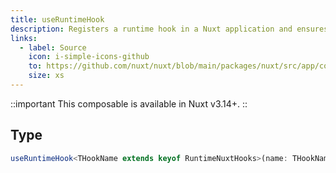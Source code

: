 ```yaml
---
title: useRuntimeHook
description: Registers a runtime hook in a Nuxt application and ensures it is properly disposed of when the scope is destroyed.
links:
  - label: Source
    icon: i-simple-icons-github
    to: https://github.com/nuxt/nuxt/blob/main/packages/nuxt/src/app/composables/hook.ts
    size: xs
---
```


::important
This composable is available in Nuxt v3.14+.
::

## Type

```ts [signature]
useRuntimeHook<THookName extends keyof RuntimeNuxtHooks>(name: THookName, fn: RuntimeNuxtHooks): void
```
